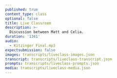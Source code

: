 ```yaml
---
published: true
content_type: class
optional: false
title: Live Classroom
description: >-
  Discussion between Matt and Celia.
duration: '1341'
audio:
  - Kitzinger Final.mp3
expectsubmission: false
images: transcripts/liveclass-images.json
transcript: transcripts/liveclass-transcript.json
prompts: transcripts/liveclass-prompts.json
media: transcripts/liveclass-media.json
---
```

